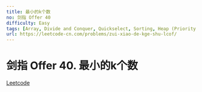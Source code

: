 ```yaml
---
title: 最小的k个数
no: 剑指 Offer 40
difficulty: Easy
tags: [Array, Divide and Conquer, Quickselect, Sorting, Heap (Priority Queue)]
url: https://leetcode-cn.com/problems/zui-xiao-de-kge-shu-lcof/
---
```


# 剑指 Offer 40. 最小的k个数

[Leetcode](https://leetcode-cn.com/problems/zui-xiao-de-kge-shu-lcof/)

